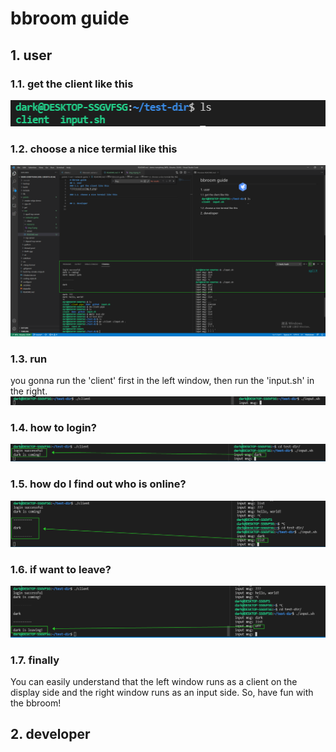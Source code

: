 # bbroom guide

## 1. user
### 1.1. get the client like this
![](resource/img-0.png)

### 1.2. choose a nice termial like this
![](resource/img-1.png)

### 1.3. run
you gonna run the 'client' first in the left window, then run the 'input.sh' in the right.
![](resource/img-2.png)

### 1.4. how to login?
![](resource/img-3.png)

### 1.5. how do I find out who is online?
![](resource/img-4.png)

### 1.6. if want to leave?
![](resource/img-5.png)

### 1.7. finally
You can easily understand that the left window runs as a client on the display side and the right window runs as an input side. So, have fun with the bbroom!

## 2. developer

